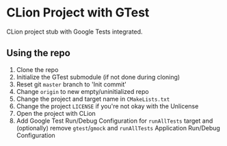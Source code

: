 # CLion Project with GTest
CLion project stub with Google Tests integrated.

## Using the repo

1. Clone the repo
1. Initialize the GTest submodule (if not done during cloning)
1. Reset git `master` branch to 'Init commit'
1. Change `origin` to new empty/uninitialized repo
1. Change the project and target name in `CMakeLists.txt`
1. Change the project `LICENSE` if you're not okay with the Unlicense
1. Open the project with CLion
1. Add Google Test Run/Debug Configuration for `runAllTests` target and (optionally) remove `gtest`/`gmock` and `runAllTests` Application Run/Debug Configuration
